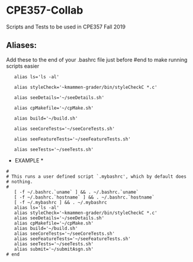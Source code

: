 # CPE357-Collab

Scripts and Tests to be used in CPE357 Fall 2019

## Aliases:

Add these to the end of your .bashrc file just before #end to make running scripts easier

```
   alias ls='ls -al'
   
   alias styleCheck='~kmammen-grader/bin/styleCheckC *.c'
   
   alias seeDetails='~/seeDetails.sh'
   
   alias cpMakefile='~/cpMake.sh'
   
   alias build='~/build.sh'
   
   alias seeCoreTests='~/seeCoreTests.sh'
   
   alias seeFeatureTests='~/seeFeatureTests.sh'
   
   alias seeTests='~/seeTests.sh'
```
* EXAMPLE *
```
#
# This runs a user defined script `.mybashrc', which by default does
# nothing.
#
   [ -f ~/.bashrc.`uname` ] && . ~/.bashrc.`uname`
   [ -f ~/.bashrc.`hostname` ] && . ~/.bashrc.`hostname`
   [ -f ~/.mybashrc ] && . ~/.mybashrc
   alias ls='ls -al'
   alias styleCheck='~kmammen-grader/bin/styleCheckC *.c'
   alias seeDetails='~/seeDetails.sh'
   alias cpMakefile='~/cpMake.sh'
   alias build='~/build.sh'
   alias seeCoreTests='~/seeCoreTests.sh'
   alias seeFeatureTests='~/seeFeatureTests.sh'
   alias seeTests='~/seeTests.sh'
   alias submit='~/submitAsgn.sh'
# end
```
